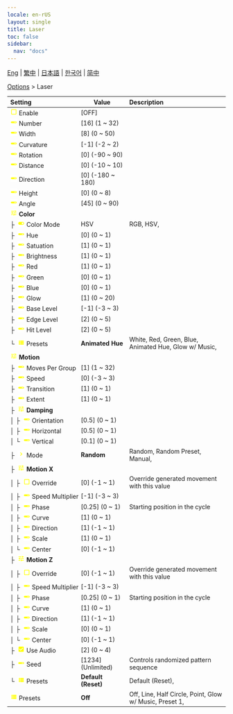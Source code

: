 ```yaml
---
locale: en-rUS
layout: single
title: Laser
toc: false
sidebar:
  nav: "docs"
---
```

[Eng](/dancexr/menu/2025.4/stage/laser) | [繁中](/tw/dancexr/menu/2025.4/stage/laser) | [日本語](/jp/dancexr/menu/2025.4/stage/laser) | [한국어](/kr/dancexr/menu/2025.4/stage/laser) | [简中](/zh/dancexr/menu/2025.4/stage/laser)

[Options](../menu#Options) > Laser



| Setting | Value | Description |
| :--- | --- | :--- |
|<nobr> ![check_off icon](/images/icon/ic_check_off.png)  Enable</nobr>| [OFF] | 
|<nobr> ![slider icon](/images/icon/ic_slider.png)  Number</nobr>| [16] (1 ~ 32) | 
|<nobr> ![slider icon](/images/icon/ic_slider.png)  Width</nobr>| [8] (0 ~ 50) | 
|<nobr> ![slider icon](/images/icon/ic_slider.png)  Curvature</nobr>| [-1] (-2 ~ 2) | 
|<nobr> ![slider icon](/images/icon/ic_slider.png)  Rotation</nobr>| [0] (-90 ~ 90) | 
|<nobr> ![slider icon](/images/icon/ic_slider.png)  Distance</nobr>| [0] (-10 ~ 10) | 
|<nobr> ![slider icon](/images/icon/ic_slider.png)  Direction</nobr>| [0] (-180 ~ 180) | 
|<nobr> ![slider icon](/images/icon/ic_slider.png)  Height</nobr>| [0] (0 ~ 8) | 
|<nobr> ![slider icon](/images/icon/ic_slider.png)  Angle</nobr>| [45] (0 ~ 90) | 
|<nobr> ![tune icon](/images/icon/ic_tune.png)  <b>Color</b></nobr>| | 
|<nobr>├&nbsp; ![toggle_on icon](/images/icon/ic_toggle_on.png)  Color Mode</nobr>| HSV | RGB, HSV, 
|<nobr>├&nbsp; ![slider icon](/images/icon/ic_slider.png)  Hue</nobr>| [0] (0 ~ 1) | 
|<nobr>├&nbsp; ![slider icon](/images/icon/ic_slider.png)  Satuation</nobr>| [1] (0 ~ 1) | 
|<nobr>├&nbsp; ![slider icon](/images/icon/ic_slider.png)  Brightness</nobr>| [1] (0 ~ 1) | 
|<nobr>├&nbsp; ![slider icon](/images/icon/ic_slider.png)  Red</nobr>| [1] (0 ~ 1) | 
|<nobr>├&nbsp; ![slider icon](/images/icon/ic_slider.png)  Green</nobr>| [0] (0 ~ 1) | 
|<nobr>├&nbsp; ![slider icon](/images/icon/ic_slider.png)  Blue</nobr>| [0] (0 ~ 1) | 
|<nobr>├&nbsp; ![slider icon](/images/icon/ic_slider.png)  Glow</nobr>| [1] (0 ~ 20) | 
|<nobr>├&nbsp; ![slider icon](/images/icon/ic_slider.png)  Base Level</nobr>| [-1] (-3 ~ 3) | 
|<nobr>├&nbsp; ![slider icon](/images/icon/ic_slider.png)  Edge Level</nobr>| [2] (0 ~ 5) | 
|<nobr>├&nbsp; ![slider icon](/images/icon/ic_slider.png)  Hit Level</nobr>| [2] (0 ~ 5) | 
|<nobr>└&nbsp; ![list icon](/images/icon/ic_list.png)  Presets</nobr>| **Animated Hue** | White, Red, Green, Blue, Animated Hue, Glow w/ Music,  |
|<nobr> ![tune icon](/images/icon/ic_tune.png)  <b>Motion</b></nobr>| | 
|<nobr>├&nbsp; ![slider icon](/images/icon/ic_slider.png)  Moves Per Group</nobr>| [1] (1 ~ 32) | 
|<nobr>├&nbsp; ![slider icon](/images/icon/ic_slider.png)  Speed</nobr>| [0] (-3 ~ 3) | 
|<nobr>├&nbsp; ![slider icon](/images/icon/ic_slider.png)  Transition</nobr>| [1] (0 ~ 1) | 
|<nobr>├&nbsp; ![slider icon](/images/icon/ic_slider.png)  Extent</nobr>| [1] (0 ~ 1) | 
|<nobr>├&nbsp; ![tune icon](/images/icon/ic_tune.png)  <b>Damping</b></nobr>| | 
|<nobr>│&nbsp;├&nbsp; ![slider icon](/images/icon/ic_slider.png)  Orientation</nobr>| [0.5] (0 ~ 1) | 
|<nobr>│&nbsp;├&nbsp; ![slider icon](/images/icon/ic_slider.png)  Horizontal</nobr>| [0.5] (0 ~ 1) | 
|<nobr>│&nbsp;└&nbsp; ![slider icon](/images/icon/ic_slider.png)  Vertical</nobr>| [0.1] (0 ~ 1) | 
|<nobr>├&nbsp; ![chevron icon](/images/icon/ic_chevron.png)  Mode</nobr>| **Random** | Random, Random Preset, Manual,  |
|<nobr>├&nbsp; ![tune icon](/images/icon/ic_tune.png)  <b>Motion X</b></nobr>| | 
|<nobr>│&nbsp;├&nbsp; ![check_off icon](/images/icon/ic_check_off.png)  Override</nobr>| [0] (-1 ~ 1) | Override generated movement with this value
|<nobr>│&nbsp;├&nbsp; ![slider icon](/images/icon/ic_slider.png)  Speed Multiplier</nobr>| [-1] (-3 ~ 3) | 
|<nobr>│&nbsp;├&nbsp; ![slider icon](/images/icon/ic_slider.png)  Phase</nobr>| [0.25] (0 ~ 1) | Starting position in the cycle
|<nobr>│&nbsp;├&nbsp; ![slider icon](/images/icon/ic_slider.png)  Curve</nobr>| [1] (0 ~ 1) | 
|<nobr>│&nbsp;├&nbsp; ![slider icon](/images/icon/ic_slider.png)  Direction</nobr>| [1] (-1 ~ 1) | 
|<nobr>│&nbsp;├&nbsp; ![slider icon](/images/icon/ic_slider.png)  Scale</nobr>| [1] (0 ~ 1) | 
|<nobr>│&nbsp;└&nbsp; ![slider icon](/images/icon/ic_slider.png)  Center</nobr>| [0] (-1 ~ 1) | 
|<nobr>├&nbsp; ![tune icon](/images/icon/ic_tune.png)  <b>Motion Z</b></nobr>| | 
|<nobr>│&nbsp;├&nbsp; ![check_off icon](/images/icon/ic_check_off.png)  Override</nobr>| [0] (-1 ~ 1) | Override generated movement with this value
|<nobr>│&nbsp;├&nbsp; ![slider icon](/images/icon/ic_slider.png)  Speed Multiplier</nobr>| [-1] (-3 ~ 3) | 
|<nobr>│&nbsp;├&nbsp; ![slider icon](/images/icon/ic_slider.png)  Phase</nobr>| [0.25] (0 ~ 1) | Starting position in the cycle
|<nobr>│&nbsp;├&nbsp; ![slider icon](/images/icon/ic_slider.png)  Curve</nobr>| [1] (0 ~ 1) | 
|<nobr>│&nbsp;├&nbsp; ![slider icon](/images/icon/ic_slider.png)  Direction</nobr>| [1] (-1 ~ 1) | 
|<nobr>│&nbsp;├&nbsp; ![slider icon](/images/icon/ic_slider.png)  Scale</nobr>| [0] (0 ~ 1) | 
|<nobr>│&nbsp;└&nbsp; ![slider icon](/images/icon/ic_slider.png)  Center</nobr>| [0] (-1 ~ 1) | 
|<nobr>├&nbsp; ![check_on icon](/images/icon/ic_check_on.png)  Use Audio</nobr>| [2] (0 ~ 4) | 
|<nobr>├&nbsp; ![slider icon](/images/icon/ic_slider.png)  Seed</nobr>| [1234] (Unlimited) | Controls randomized pattern sequence
|<nobr>└&nbsp; ![list icon](/images/icon/ic_list.png)  Presets</nobr>| **Default (Reset)** | Default (Reset),  |
|<nobr> ![list icon](/images/icon/ic_list.png)  Presets</nobr>| **Off** | Off, Line, Half Circle, Point, Glow w/ Music, Preset 1,  |
